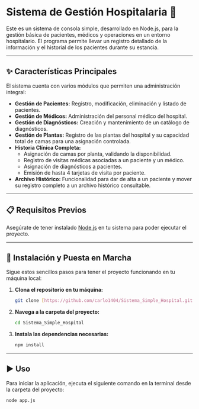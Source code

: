 # Sistema de Gestión Hospitalaria 🏥

Este es un sistema de consola simple, desarrollado en Node.js, para la gestión básica de pacientes, médicos y operaciones en un entorno hospitalario. El programa permite llevar un registro detallado de la información y el historial de los pacientes durante su estancia.

---

## ✨ Características Principales

El sistema cuenta con varios módulos que permiten una administración integral:

* **Gestión de Pacientes:** Registro, modificación, eliminación y listado de pacientes.
* **Gestión de Médicos:** Administración del personal médico del hospital.
* **Gestión de Diagnósticos:** Creación y mantenimiento de un catálogo de diagnósticos.
* **Gestión de Plantas:** Registro de las plantas del hospital y su capacidad total de camas para una asignación controlada.
* **Historia Clínica Completa:**
    * Asignación de camas por planta, validando la disponibilidad.
    * Registro de visitas médicas asociadas a un paciente y un médico.
    * Asignación de diagnósticos a pacientes.
    * Emisión de hasta 4 tarjetas de visita por paciente.
* **Archivo Histórico:** Funcionalidad para dar de alta a un paciente y mover su registro completo a un archivo histórico consultable.

---

## 📋 Requisitos Previos

Asegúrate de tener instalado [Node.js](https://nodejs.org/) en tu sistema para poder ejecutar el proyecto.

---

## 🚀 Instalación y Puesta en Marcha

Sigue estos sencillos pasos para tener el proyecto funcionando en tu máquina local:

1.  **Clona el repositorio en tu máquina:**
    ```bash
    git clone [https://github.com/carlo1404/Sistema_Simple_Hospital.git](https://github.com/carlo1404/Sistema_Simple_Hospital.git)
    ```

2.  **Navega a la carpeta del proyecto:**
    ```bash
    cd Sistema_Simple_Hospital
    ```

3.  **Instala las dependencias necesarias:**
    ```bash
    npm install
    ```

---

## ▶️ Uso

Para iniciar la aplicación, ejecuta el siguiente comando en la terminal desde la carpeta del proyecto:

```bash
node app.js